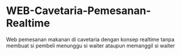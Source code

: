 # WEB-Cavetaria-Pemesanan-Realtime
Web pemesanan makanan di cavetaria dengan konsep realtime tanpa membuat si pembeli menunggu si waiter ataupun memanggil si waiter
